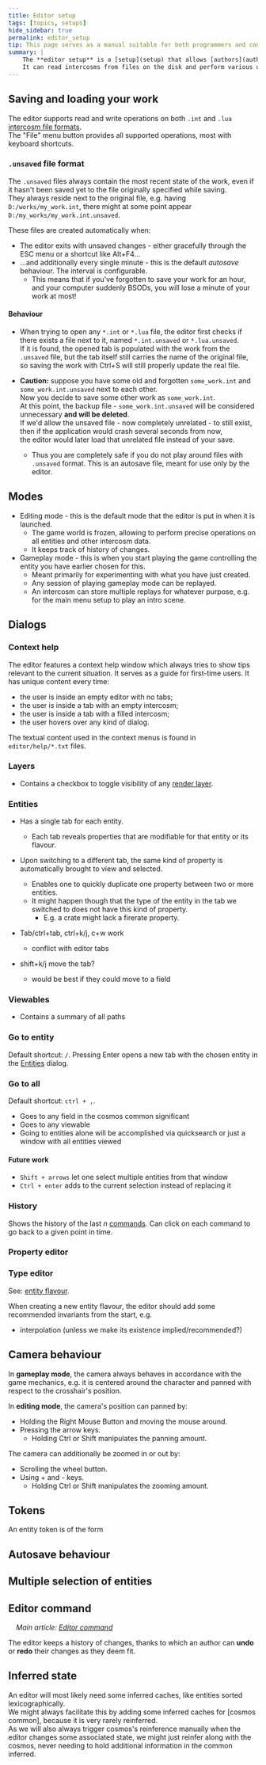```yaml
---
title: Editor setup
tags: [topics, setups] 
hide_sidebar: true
permalink: editor_setup
tip: This page serves as a manual suitable for both programmers and content designers.
summary: |
    The **editor setup** is a [setup](setup) that allows [authors](author) to work with [intercosm](intercosm) objects.  
    It can read intercosms from files on the disk and perform various operations on them, like create new entities or record and replay simulations.  
---
```


## Saving and loading your work

The editor supports read and write operations on both ``.int`` and ``.lua`` [intercosm file formats](intercosm#file-formats).  
The "File" menu button provides all supported operations, most with keyboard shortcuts.

### ``.unsaved`` file format

The ``.unsaved`` files always contain the most recent state of the work, even if it hasn't been saved yet to the file originally specified while saving.  
They always reside next to the original file, e.g. having ``D:/works/my_work.int``, there might at some point appear ``D:/my_works/my_work.int.unsaved``.  

These files are created automatically when:
- The editor exits with unsaved changes - either gracefully through the ESC menu or a shortcut like Alt+F4...
- ...and additionally every single minute - this is the default *autosave* behaviour. The interval is configurable.
	- This means that if you've forgotten to save your work for an hour, and your computer suddenly BSODs, you will lose a minute of your work at most!

#### Behaviour

- When trying to open any ``*.int`` or ``*.lua`` file, the editor first checks if there exists a file next to it, named ``*.int.unsaved`` or ``*.lua.unsaved``.  
If it is found, the opened tab is populated with the work from the ``.unsaved`` file, but the tab itself still carries the name of the original file, so saving the work with Ctrl+S will still properly update the real file. 

- **Caution:** suppose you have some old and forgotten ``some_work.int`` and ``some_work.int.unsaved`` next to each other.  
Now you decide to save some other work as ``some_work.int``.  
At this point, the backup file - ``some_work.int.unsaved`` will be considered unnecessary **and will be deleted**.  
If we'd allow the unsaved file - now completely unrelated - to still exist, then if the application would crash several seconds from now,  
the editor would later load that unrelated file instead of your save.
	- Thus you are completely safe if you do not play around files with ``.unsaved`` format. This is an autosave file, meant for use only by the editor.

## Modes

- Editing mode - this is the default mode that the editor is put in when it is launched. 
	- The game world is frozen, allowing to perform precise operations on all entities and other intercosm data.
	- It keeps track of history of changes.
- Gameplay mode - this is when you start playing the game controlling the entity you have earlier chosen for this.
	- Meant primarily for experimenting with what you have just created.
	- Any session of playing gameplay mode can be replayed.
	- An intercosm can store multiple replays for whatever purpose, e.g. for the main menu setup to play an intro scene.

## Dialogs

### Context help

The editor features a context help window which always tries to show tips relevant to the current situation.
It serves as a guide for first-time users. It has unique content every time:

- the user is inside an empty editor with no tabs;
- the user is inside a tab with an empty intercosm;
- the user is inside a tab with a filled intercosm;
- the user hovers over any kind of dialog.

The textual content used in the context menus is found in ``editor/help/*.txt`` files.

### Layers

- Contains a checkbox to toggle visibility of any [render layer](render_layer). 

### Entities
- Has a single tab for each entity.
	- Each tab reveals properties that are modifiable for that entity or its flavour.
- Upon switching to a different tab, the same kind of property is automatically brought to view and selected.
	- Enables one to quickly duplicate one property between two or more entities.
	- It might happen though that the type of the entity in the tab we switched to does not have this kind of property.
		- E.g. a crate might lack a firerate property.

- Tab/ctrl+tab, ctrl+k/j, c+w work
	- conflict with editor tabs

- shift+k/j move the tab?
	- would be best if they could move to a field

### Viewables

- Contains a summary of all paths

### Go to entity

Default shortcut: ``/``.
Pressing Enter opens a new tab with the chosen entity in the [Entities](#Entities) dialog.

### Go to all

Default shortcut: ``ctrl + ,``.
- Goes to any field in the cosmos common significant
- Goes to any viewable
- Going to entities alone will be accomplished via quicksearch or just a window with all entities viewed

#### Future work

- ``Shift + arrows`` let one select multiple entities from that window
- ``Ctrl + enter`` adds to the current selection instead of replacing it

### History

Shows the history of the last *n* [commands](editor_command).
Can click on each command to go back to a given point in time.

### Property editor

### Type editor

See: [entity flavour](entity_flavour).

When creating a new entity flavour, the editor should add some recommended invariants from the start, e.g.
- interpolation (unless we make its existence implied/recommended?)

## Camera behaviour

In **gameplay mode**, the camera always behaves in accordance with the game mechanics,
e.g. it is centered around the character and panned with respect to the crosshair's position.

In **editing mode**, the camera's position can panned by:

- Holding the Right Mouse Button and moving the mouse around.
- Pressing the arrow keys.
	- Holding Ctrl or Shift manipulates the panning amount. 

The camera can additionally be zoomed in or out by:
- Scrolling the wheel button.
- Using + and - keys.
	- Holding Ctrl or Shift manipulates the zooming amount.

## Tokens

An entity token is of the form

## Autosave behaviour
## Multiple selection of entities

## Editor command

&nbsp;&nbsp;&nbsp;&nbsp;*Main article: [Editor command](editor_command)*

The editor keeps a history of changes, thanks to which an author can **undo** or **redo** their changes as they deem fit.

## Inferred state

An editor will most likely need some inferred caches, like entities sorted lexicographically.  
We might always facilitate this by adding some inferred caches for [cosmos common], because it is very rarely reinferred.  
As we will also always trigger cosmos's reinference manually when the editor changes some associated state, we might just reinfer along with the cosmos, never needing to hold additional information in the common inferred.  
 

